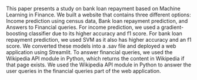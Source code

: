 This paper presents a study on bank loan repayment based on Machine Learning in Finance. We built a website that contains three different options: Income prediction using census data, Bank loan repayment prediction, and Answers to Financial queries. For income prediction, we used a gradient-boosting classifier due to its higher accuracy and f1 score. For bank loan repayment prediction, we used SVM as it also has higher accuracy and an f1 score. We converted these models into a .sav file and deployed a web application using Streamlit. To answer financial queries, we used the Wikipedia API module in Python, which returns the content in Wikipedia if that page exists. We used the Wikipedia API module in Python to answer the user queries in the financial queries part of the web application.
